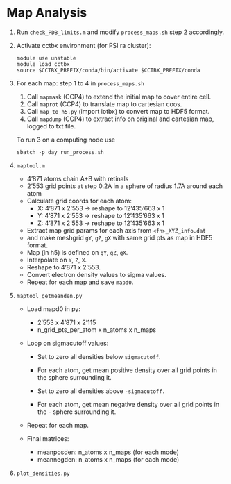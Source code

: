 # Map Analysis

1. Run `check_PDB_limits.m` and modify `process_maps.sh` step 2 accordingly.

2. Activate cctbx environment (for PSI ra cluster):
   ```
   module use unstable
   module load cctbx
   source $CCTBX_PREFIX/conda/bin/activate $CCTBX_PREFIX/conda
   ```
   
3. For each map: 
   step 1 to 4 in `process_maps.sh`

   1. Call `mapmask` (CCP4) to extend the initial map to cover entire cell.
   2. Call `maprot` (CCP4) to translate map to cartesian coos.
   3. Call `map_to_h5.py` (import iotbx) to convert map to HDF5 format.
   4. Call `mapdump` (CCP4) to extract info on original and cartesian map, logged to txt file.

   To run 3 on a computing node use
   ```
   sbatch -p day run_process.sh
   ```

4. `maptool.m`

   - 4’871 atoms chain A+B with retinals
   - 2’553 grid points at step 0.2A in a sphere of radius 1.7A around each atom   
   - Calculate grid coords for each atom: 
     - X: 4’871 x 2’553 -> reshape to 12’435’663 x 1
     - Y: 4’871 x 2’553 -> reshape to 12’435’663 x 1
     - Z: 4’871 x 2’553 -> reshape to 12’435’663 x 1
   - Extract map grid params for each axis from `<fn>_XYZ_info.dat`
   - and make meshgrid `gY`, `gZ`, `gX` with same grid pts as map in HDF5 format.
   - Map (in h5) is defined on `gY`, `gZ`, `gX`.
   - Interpolate on `Y`, `Z`, `X`.
   - Reshape to 4’871 x 2’553.
   - Convert electron density values to sigma values.
   - Repeat for each map and save `mapd0`.

5. `maptool_getmeanden.py`

   - Load mapd0 in py:
     - 2’553 x 4’871 x 2’115
     - n_grid_pts_per_atom x n_atoms x n_maps

   - Loop on sigmacutoff values:

     - Set to zero all densities below `sigmacutoff`.
     - For each atom, get mean positive density over all grid points in the sphere surrounding it.

     - Set to zero all densities above `-sigmacutoff.`
     - For each atom, get mean negative density over all grid points in the - sphere
       surrounding it.

   - Repeat for each map.

   - Final matrices: 
     - meanposden: n_atoms x n_maps (for each mode)
     - meannegden: n_atoms x n_maps (for each mode)
   
6. `plot_densities.py`